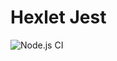 # Hexlet Jest

![Node.js CI](https://github.com/Malcom1986/hexlet-jest/workflows/Node.js%20CI/badge.svg)